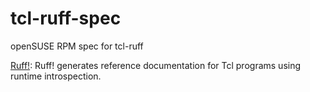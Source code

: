 # tcl-ruff-spec
openSUSE RPM spec for tcl-ruff

[Ruff!](https://ruff.magicsplat.com/):
Ruff! generates reference documentation for Tcl programs using runtime introspection.


